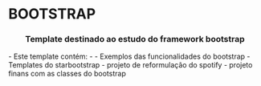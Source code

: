 # BOOTSTRAP
<h3 align="center">Template destinado ao estudo do framework bootstrap</h3>
- Este template contém:
- 
- Exemplos das funcionalidades do bootstrap
- Templates do starbootstrap
- projeto de reformulação do spotify
- projeto finans com as classes do bootstrap
